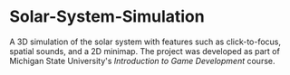 # Solar-System-Simulation

A 3D simulation of the solar system with features such as click-to-focus, spatial sounds, and a 2D minimap. The project was developed as part of Michigan State University's <i>Introduction to Game Development</i> course.
